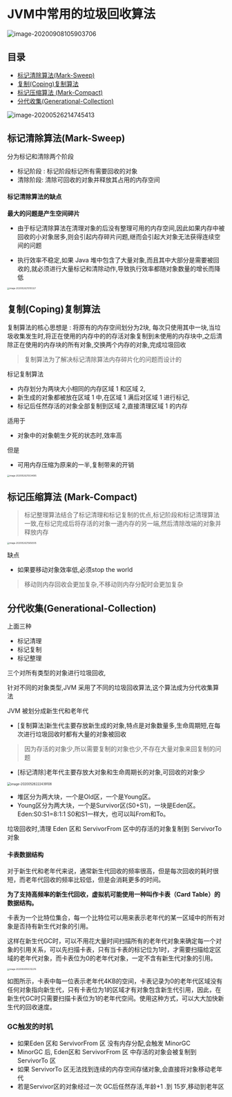 # JVM中常用的垃圾回收算法

![image-20200908105903706](../../assets/image-20200908105903706.png)

## 目录

- [标记清除算法(Mark-Sweep)](#标记清除算法(Mark-Sweep))
- [复制(Coping)复制算法](#复制(Coping)复制算法)
- [标记压缩算法 (Mark-Compact)](#标记压缩算法 (Mark-Compact))
- [分代收集(Generational-Collection)](#分代收集(Generational-Collection)) 

![image-20200526214745413](../../assets/image-20200526214745413.png)

## 标记清除算法(Mark-Sweep)

分为标记和清除两个阶段

- 标记阶段 : 标记阶段标记所有需要回收的对象
- 清除阶段: 清除可回收的对象并释放其占用的内存空间

#### 标记清除算法的缺点

**最大的问题是产生空间碎片**

- 由于标记清除算法在清理对象的后没有整理可用的内存空间,因此如果内存中被回收的小对象居多,则会引起内存碎片问题,继而会引起大对象无法获得连续空间的问题

- 执行效率不稳定,如果 Java 堆中包含了大量对象,而且其中大部分是需要被回收的,就必须进行大量标记和清除动作,导致执行效率都随对象数量的增长而降低

<img src="../../assets/image-20200526215155327.png" alt="image-20200526215155327" style="zoom:33%;" />

## 复制(Coping)复制算法

复制算法的核心思想是 : 将原有的内存空间划分为2块, 每次只使用其中一块,当垃圾收集发生时,将正在使用的内存中的的存活对象复制到未使用的内存块中,之后清除正在使用的内存块的所有对象,交换两个内存的对象,完成垃圾回收

> 复制算法为了解决标记清除算法内存碎片化的问题而设计的

标记复制算法

- 内存划分为两块大小相同的内存区域 1 和区域 2,
- 新生成的对象都被放在区域 1 中,在区域 1 满后对区域 1 进行标记,
- 标记后任然存活的对象全部复制到区域 2,直接清理区域 1 的内存

适用于

- 对象中的对象朝生夕死的状态时,效率高

但是

- 可用内存压缩为原来的一半,复制带来的开销

<img src="../../assets/image-20200526215534085.png" alt="image-20200526215534085" style="zoom:33%;" />

## 标记压缩算法 (Mark-Compact)

> 标记整理算法结合了标记清理和标记复制的优点,标记阶段和标记清理算法一致,在标记完成后将存活的对象一道内存的另一端,然后清除改端的对象并释放内存

<img src="../../assets/image-20200526215658305.png" alt="image-20200526215658305" style="zoom:33%;" />

缺点

- 如果要移动对象效率低,必须stop the world 

> 移动则内存回收会更加复杂,不移动则内存分配时会更加复杂

## 分代收集(Generational-Collection)

上面三种

- 标记清理
- 标记复制
- 标记整理

三个对所有类型的对象进行垃圾回收,

针对不同的对象类型,JVM 采用了不同的垃圾回收算法,这个算法成为分代收集算法

JVM 被划分成新生代和老年代

- [复制算法]新生代主要存放新生成的对象,特点是对象数量多,生命周期短,在每次进行垃圾回收时都有大量的对象被回收

> 因为存活的对象少,所以需要复制的对象也少,不存在大量对象来回复制的问题

- [标记清除]老年代主要存放大对象和生命周期长的对象,可回收的对象少

<img src="../../assets/image-20200526222439108.png" alt="image-20200526222439108" style="zoom:50%;" />



- 堆区分为两大块，一个是Old区，一个是Young区。 
- Young区分为两大块，一个是Survivor区(S0+S1)，一块是Eden区。 Eden:S0:S1=8:1:1 S0和S1一样大，也可以叫From和To。

垃圾回收时,清理 Eden 区和 ServivorFrom 区中的存活的对象复制到 ServivorTo 对象

#### 卡表数据结构

对于新生代和老年代来说，通常新生代回收的频率很高，但是每次回收的耗时很短，而老年代回收的频率比较低，但是会消耗更多的时间。

**为了支持高频率的新生代回收，虚拟机可能使用一种叫作卡表（Card Table）的数据结构。**

卡表为一个比特位集合，每一个比特位可以用来表示老年代的某一区域中的所有对象是否持有新生代对象的引用。

这样在新生代GC时，可以不用花大量时间扫描所有的老年代对象来确定每一个对象的引用关系，可以先扫描卡表，只有当卡表的标记位为1时，才需要扫描给定区域的老年代对象，而卡表位为0的老年代对象，一定不含有新生代对象的引用。



<img src="../../assets/image-20200930100312276.png" alt="image-20200930100312276" style="zoom:33%;" />

如图所示，卡表中每一位表示老年代4KB的空间，卡表记录为0的老年代区域没有任何对象指向新生代，只有卡表位为1的区域才有对象包含新生代引用，因此，在新生代GC时只需要扫描卡表位为1的老年代空间。使用这种方式，可以大大加快新生代的回收速度。

### GC触发的时机

- 如果Eden 区和 ServivorFrom 区 没有内存分配,会触发 MinorGC
- MinorGC 后, Eden区和 ServivorFrom 区  中存活的对象会被复制到 ServivorTo 区
- 如果 ServivorTo 区无法找到连续的内存空间存储对象,会直接将对象移动老年代
- 若是Servivor区的对象经过一次 GC后任然存活,年龄+1 .到 15岁,移动到老年区

